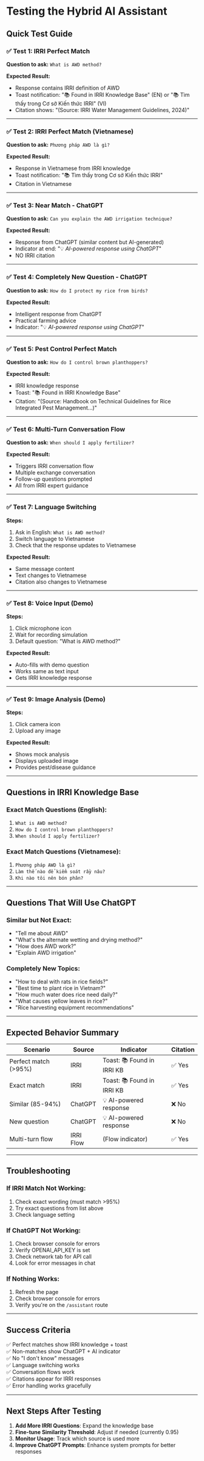 # Testing the Hybrid AI Assistant

## Quick Test Guide

### ✅ Test 1: IRRI Perfect Match
**Question to ask:** `What is AWD method?`

**Expected Result:**
- Response contains IRRI definition of AWD
- Toast notification: "📚 Found in IRRI Knowledge Base" (EN) or "📚 Tìm thấy trong Cơ sở Kiến thức IRRI" (VI)
- Citation shows: "(Source: IRRI Water Management Guidelines, 2024)"

---

### ✅ Test 2: IRRI Perfect Match (Vietnamese)
**Question to ask:** `Phương pháp AWD là gì?`

**Expected Result:**
- Response in Vietnamese from IRRI knowledge
- Toast notification: "📚 Tìm thấy trong Cơ sở Kiến thức IRRI"
- Citation in Vietnamese

---

### ✅ Test 3: Near Match - ChatGPT
**Question to ask:** `Can you explain the AWD irrigation technique?`

**Expected Result:**
- Response from ChatGPT (similar content but AI-generated)
- Indicator at end: "💡 _AI-powered response using ChatGPT_"
- NO IRRI citation

---

### ✅ Test 4: Completely New Question - ChatGPT
**Question to ask:** `How do I protect my rice from birds?`

**Expected Result:**
- Intelligent response from ChatGPT
- Practical farming advice
- Indicator: "💡 _AI-powered response using ChatGPT_"

---

### ✅ Test 5: Pest Control Perfect Match
**Question to ask:** `How do I control brown planthoppers?`

**Expected Result:**
- IRRI knowledge response
- Toast: "📚 Found in IRRI Knowledge Base"
- Citation: "(Source: Handbook on Technical Guidelines for Rice Integrated Pest Management...)"

---

### ✅ Test 6: Multi-Turn Conversation Flow
**Question to ask:** `When should I apply fertilizer?`

**Expected Result:**
- Triggers IRRI conversation flow
- Multiple exchange conversation
- Follow-up questions prompted
- All from IRRI expert guidance

---

### ✅ Test 7: Language Switching
**Steps:**
1. Ask in English: `What is AWD method?`
2. Switch language to Vietnamese
3. Check that the response updates to Vietnamese

**Expected Result:**
- Same message content
- Text changes to Vietnamese
- Citation also changes to Vietnamese

---

### ✅ Test 8: Voice Input (Demo)
**Steps:**
1. Click microphone icon
2. Wait for recording simulation
3. Default question: "What is AWD method?"

**Expected Result:**
- Auto-fills with demo question
- Works same as text input
- Gets IRRI knowledge response

---

### ✅ Test 9: Image Analysis (Demo)
**Steps:**
1. Click camera icon
2. Upload any image

**Expected Result:**
- Shows mock analysis
- Displays uploaded image
- Provides pest/disease guidance

---

## Questions in IRRI Knowledge Base

### Exact Match Questions (English):
1. `What is AWD method?`
2. `How do I control brown planthoppers?`
3. `When should I apply fertilizer?`

### Exact Match Questions (Vietnamese):
1. `Phương pháp AWD là gì?`
2. `Làm thế nào để kiểm soát rầy nâu?`
3. `Khi nào tôi nên bón phân?`

---

## Questions That Will Use ChatGPT

### Similar but Not Exact:
- "Tell me about AWD"
- "What's the alternate wetting and drying method?"
- "How does AWD work?"
- "Explain AWD irrigation"

### Completely New Topics:
- "How to deal with rats in rice fields?"
- "Best time to plant rice in Vietnam?"
- "How much water does rice need daily?"
- "What causes yellow leaves in rice?"
- "Rice harvesting equipment recommendations"

---

## Expected Behavior Summary

| Scenario | Source | Indicator | Citation |
|----------|--------|-----------|----------|
| Perfect match (>95%) | IRRI | Toast: 📚 Found in IRRI KB | ✅ Yes |
| Exact match | IRRI | Toast: 📚 Found in IRRI KB | ✅ Yes |
| Similar (85-94%) | ChatGPT | 💡 AI-powered response | ❌ No |
| New question | ChatGPT | 💡 AI-powered response | ❌ No |
| Multi-turn flow | IRRI Flow | (Flow indicator) | ✅ Yes |

---

## Troubleshooting

### If IRRI Match Not Working:
1. Check exact wording (must match >95%)
2. Try exact questions from list above
3. Check language setting

### If ChatGPT Not Working:
1. Check browser console for errors
2. Verify OPENAI_API_KEY is set
3. Check network tab for API call
4. Look for error messages in chat

### If Nothing Works:
1. Refresh the page
2. Check browser console for errors
3. Verify you're on the `/assistant` route

---

## Success Criteria

✅ Perfect matches show IRRI knowledge + toast  
✅ Non-matches show ChatGPT + AI indicator  
✅ No "I don't know" messages  
✅ Language switching works  
✅ Conversation flows work  
✅ Citations appear for IRRI responses  
✅ Error handling works gracefully  

---

## Next Steps After Testing

1. **Add More IRRI Questions**: Expand the knowledge base
2. **Fine-tune Similarity Threshold**: Adjust if needed (currently 0.95)
3. **Monitor Usage**: Track which source is used more
4. **Improve ChatGPT Prompts**: Enhance system prompts for better responses
